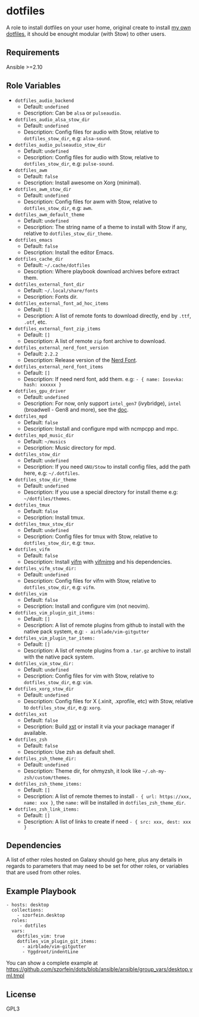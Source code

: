 dotfiles
========

A role to install dotfiles on your user home, original create to install [my own dotfiles](https://github.com/szorfein/dotfiles), it should be enought modular (with Stow) to other users.  

Requirements
------------

Ansible >=2.10

Role Variables
--------------

- `dotfiles_audio_backend`
  - Default: `undefined`
  - Description: Can be `alsa` or `pulseaudio`.
- `dotfiles_audio_alsa_stow_dir`
  - Default: `undefined`
  - Description: Config files for audio with Stow, relative to `dotfiles_stow_dir`, e.g: `alsa-sound`.
- `dotfiles_audio_pulseaudio_stow_dir`
  - Default: `undefined`
  - Description: Config files for audio with Stow, relative to `dotfiles_stow_dir`, e.g: `pulse-sound`.
- `dotfiles_awm`
  - Default: `false`
  - Description: Install awesome on Xorg (minimal).
- `dotfiles_awm_stow_dir`
  - Default: `undefined`
  - Description: Config files for awm with Stow, relative to `dotfiles_stow_dir`, e.g: `awm`.
- `dotfiles_awm_default_theme`
  - Default: `undefined`
  - Description: The string name of a theme to install with Stow if any, relative to `dotfiles_stow_dir_theme`.
- `dotfiles_emacs`
  - Default: `false`
  - Description: Install the editor Emacs.
- `dotfiles_cache_dir`
  - Default: `~/.cache/dotfiles`
  - Description: Where playbook download archives before extract them.
- `dotfiles_external_font_dir`
  - Default: `~/.local/share/fonts`
  - Description: Fonts dir.
- `dotfiles_external_font_ad_hoc_items`
  - Default: `[]`
  - Description: A list of remote fonts to download directly, end by `.ttf`,
    `.otf`, etc.
- `dotfiles_external_font_zip_items`
  - Default: `[]`
  - Description: A list of remote `zip` font archive to download.
- `dotfiles_external_nerd_font_version`
  - Default: `2.2.2`
  - Description: Release version of the [Nerd Font](https://github.com/ryanoasis/nerd-fonts/releases).
- `dotfiles_external_nerd_font_items`
  - Default: `[]`
  - Description: If need nerd font, add them. e.g: `- { name: Iosevka: hash: xxxxxx }`
- `dotfiles_gpu_driver`
  - Default: `undefined`
  - Description: For now, only support `intel_gen7` (ivybridge), `intel` (broadwell - Gen8 and more), see the [doc](https://github.com/szorfein/ansible-collection-desktop/blob/main/roles/dotfiles/docs/GPU.md).
- `dotfiles_mpd`
  - Default: `false`
  - Description: Install and configure mpd with ncmpcpp and mpc.
- `dotfiles_mpd_music_dir`
  - Default: `~/musics`
  - Description: Music directory for mpd.
- `dotfiles_stow_dir`
  - Default: `undefined`
  - Description: If you need `GNU/Stow` to install config files, add the path here, e.g: `~/.dotfiles`.
- `dotfiles_stow_dir_theme`
  - Default: `undefined`
  - Description: If you use a special directory for install theme e.g: `~/dotfiles/themes`.
- `dotfiles_tmux`
  - Default: `false`
  - Description: Install tmux.
- `dotfiles_tmux_stow_dir`
  - Default: `undefined`
  - Description: Config files for tmux with Stow, relative to `dotfiles_stow_dir`, e.g: `tmux`.
- `dotfiles_vifm`
  - Default: `false`
  - Description: Install [vifm](https://github.com/vifm/vifm) with [vifmimg](https://github.com/cirala/vifmimg) and his dependencies.
- `dotfiles_vifm_stow_dir:`
  - Default: `undefined`
  - Description: Config files for vifm with Stow, relative to `dotfiles_stow_dir`, e.g: `vifm`.
- `dotfiles_vim`
  - Default: `false`
  - Description: Install and configure vim (not neovim).
- `dotfiles_vim_plugin_git_items:`
  - Default: `[]`
  - Description: A list of remote plugins from github to install with the native pack system, e.g: `- airblade/vim-gitgutter`
- `dotfiles_vim_plugin_tar_items:`
  - Default: `[]`
  - Description: A list of remote plugins from a `.tar.gz` archive to install with the native pack system.
- `dotfiles_vim_stow_dir:`
  - Default: `undefined`
  - Description: Config files for vim with Stow, relative to `dotfiles_stow_dir`, e.g: `vim`.
- `dotfiles_xorg_stow_dir`
  - Default: `undefined`
  - Description: Config files for X (.xinit, .xprofile, etc) with Stow, relative to `dotfiles_stow_dir`, e.g: `xorg`.
- `dotfiles_xst`
  - Default: `false`
  - Description: Build [xst](https://github.com/gnotclub/xst) or install it via your package manager if available.
- `dotfiles_zsh`
  - Default: `false`
  - Description: Use zsh as default shell.
- `dotfiles_zsh_theme_dir:`
  - Default: `undefined`
  - Description: Theme dir, for ohmyzsh, it look like `~/.oh-my-zsh/custom/themes`.
- `dotfiles_zsh_theme_items:`
  - Default: `[]`
  - Description: A list of remote themes to install `- { url: https://xxx, name: xxx }`, the `name:` will be installed in `dotfiles_zsh_theme_dir`.
- `dotfiles_zsh_link_items:`
  - Default: `[]`
  - Description: A list of links to create if need `- { src: xxx, dest: xxx }`

Dependencies
------------

A list of other roles hosted on Galaxy should go here, plus any details in regards to parameters that may need to be set for other roles, or variables that are used from other roles.

Example Playbook
----------------

    - hosts: desktop
      collections:
        - szorfein.desktop
      roles:
         - dotfiles
      vars:
        dotfiles_vim: true
        dotfiles_vim_plugin_git_items:
          - airblade/vim-gitgutter
          - Yggdroot/indentLine

You can show a complete example at
https://github.com/szorfein/dots/blob/ansible/ansible/group_vars/desktop.yml.tmpl

License
-------

GPL3

